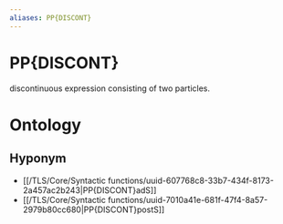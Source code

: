 ```yaml
---
aliases: PP{DISCONT}
---
```

# PP{DISCONT}

discontinuous expression consisting of two particles.
> 
# Ontology

## Hyponym
- [[/TLS/Core/Syntactic functions/uuid-607768c8-33b7-434f-8173-2a457ac2b243|PP{DISCONT}adS]]
- [[/TLS/Core/Syntactic functions/uuid-7010a41e-681f-47f4-8a57-2979b80cc680|PP{DISCONT}postS]]